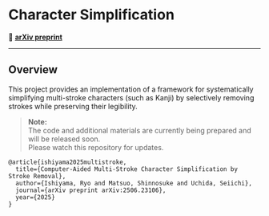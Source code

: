 # Character Simplification

📄 **[arXiv preprint](https://arxiv.org/abs/2506.23106v1)**

---

## Overview

This project provides an implementation of a framework for systematically simplifying multi-stroke characters (such as Kanji) by selectively removing strokes while preserving their legibility. 


> **Note:**  
The code and additional materials are currently being prepared and will be released soon.  
Please watch this repository for updates.


```
@article{ishiyama2025multistroke,
  title={Computer-Aided Multi-Stroke Character Simplification by Stroke Removal},
  author={Ishiyama, Ryo and Matsuo, Shinnosuke and Uchida, Seiichi},
  journal={arXiv preprint arXiv:2506.23106},
  year={2025}
}
```
